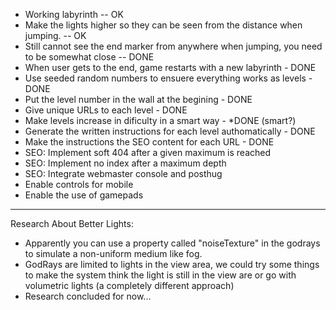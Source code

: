 - Working labyrinth -- OK
- Make the lights higher so they can be seen from the distance when jumping. -- OK
- Still cannot see the end marker from anywhere when jumping, you need to be somewhat close -- DONE
- When user gets to the end, game restarts with a new labyrinth - DONE
- Use seeded random numbers to ensuere everything works as levels - DONE
- Put the level number in the wall at the begining - DONE
- Give unique URLs to each level - DONE 
- Make levels increase in dificulty in a smart way - *DONE (smart?)
- Generate the written instructions for each level authomatically - DONE
- Make the instructions the SEO content for each URL - DONE
- SEO: Implement soft 404 after a given maximum is reached
- SEO: Implement no index after a maximum depth
- SEO: Integrate webmaster console and posthug
- Enable controls for mobile
- Enable the use of gamepads
-----

Research About Better Lights:
- Apparently you can use a property called "noiseTexture" in the godrays to simulate a non-uniform medium like fog.
- GodRays are limited to lights in the view area, we could try some things to make the system think the light is still in the view are or go with volumetric lights (a completely different approach)
- Research concluded for now...